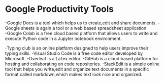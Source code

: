# Google Productivity Tools
-Google Docs is a tool which helps us to create,edit and share documents.
-Google sheets is again a tool or a web based spreadsheet application  
-Google Colab is a free cloud based platform that allows users to write and execute Python code in a Jupyter notebook environment.

-Typing club is an online platform designed to help users improve their typing skills.
-Visual Studio Code is a free code editor developed by Microsoft.
-Overleaf is a LaTex editor.
-GitHub is a cloud based platform for hosting and collaborating on code repositories.
-StackEdit is a simple online tool that helps you write,edit and organize text documents in a specific format called markdown,which makes text look nice and organized.
